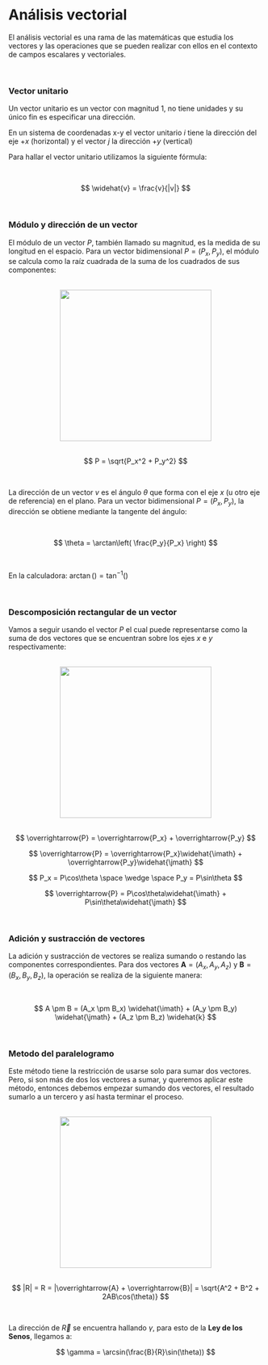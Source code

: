 # Análisis vectorial

<div style="width: 100%; margin: .5rem 0;"></div>

El análisis vectorial es una rama de las matemáticas que estudia los vectores y las operaciones que se pueden realizar con ellos en el contexto de campos escalares y vectoriales.

<br />

### Vector unitario

<div style="width: 100%; margin: .5rem 0;"></div>

Un vector unitario es un vector con magnitud 1, no tiene unidades y su único fin es especificar una dirección.

En un sistema de coordenadas $\text{x-y}$ el vector unitario $i$ tiene la dirección del eje $+x$ (horizontal) y el vector $j$ la dirección $+y$ (vertical)

Para hallar el vector unitario utilizamos la siguiente fórmula:

<br />

$$
\widehat{v} = \frac{v}{|v|}
$$

<br />

### Módulo y dirección de un vector

<div style="width: 100%; margin: .5rem 0;"></div>

El módulo de un vector $P$, también llamado su magnitud, es la medida de su longitud en el espacio. Para un vector bidimensional $P = (P_x, P_y)$, el módulo se calcula como la raíz cuadrada de la suma de los cuadrados de sus componentes:

<br />

<div style="width: 100%; display: flex; justify-content: center;">
  <img src="/images/av1.png" width=300 height=300 style="" />
</div>

<br />

$$
P = \sqrt{P_x^2 + P_y^2}
$$

<br />

La dirección de un vector $v$ es el ángulo $\theta$ que forma con el eje $x$ (u otro eje de referencia) en el plano. Para un vector bidimensional $P = (P_x, P_y)$, la dirección se obtiene mediante la tangente del ángulo:

<br />

$$
\theta = \arctan\left( \frac{P_y}{P_x} \right)
$$

<br />

En la calculadora: $\arctan\left( \right) = \tan^{-1}( )$

<br />

### Descomposición rectangular de un vector

<div style="width: 100%; margin: .5rem 0;"></div>

Vamos a seguir usando el vector $P$ el cual puede representarse como la suma de dos vectores que se encuentran sobre los ejes $x$ e $y$ respectivamente:

<br />

<div style="width: 100%; display: flex; justify-content: center;">
  <img src="/images/av2.png" width=300 height=300 style="" />
</div>

<br />

$$
\overrightarrow{P} = \overrightarrow{P_x} + \overrightarrow{P_y}
$$

$$
\overrightarrow{P} = \overrightarrow{P_x}\widehat{\imath} + \overrightarrow{P_y}\widehat{\jmath}
$$

$$
P_x = P\cos\theta \space \wedge \space P_y = P\sin\theta
$$

$$
\overrightarrow{P} = P\cos\theta\widehat{\imath} + P\sin\theta\widehat{\jmath}
$$

<br />

### Adición y sustracción de vectores

<div style="width: 100%; margin: .5rem 0;"></div>

La adición y sustracción de vectores se realiza sumando o restando las componentes correspondientes. Para dos vectores $\mathbf{A} = (A_x, A_y, A_z)$ y $\mathbf{B} = (B_x, B_y, B_z)$, la operación se realiza de la siguiente manera:

<br />

$$
A \pm B = (A_x \pm B_x) \widehat{\imath} + (A_y \pm B_y) \widehat{\jmath} + (A_z \pm B_z) \widehat{k}
$$

<br />

### Metodo del paralelogramo

<div style="width: 100%; margin: .5rem 0;"></div>

Este método tiene la restricción de usarse solo para sumar dos vectores. Pero, si son más de dos los vectores a sumar, y queremos aplicar este método, entonces debemos empezar sumando dos vectores, el resultado sumarlo a un tercero y así hasta terminar el proceso.

<br />

<div style="width: 100%; display: flex; justify-content: center;">
  <img src="/images/av3.png" width=300 style="" />
</div>

<br />

$$
|R| = R = |\overrightarrow{A} + \overrightarrow{B}| = \sqrt{A^2 + B^2 + 2AB\cos(\theta)}
$$

<br />

La dirección de $\overrightarrow{R}$ se encuentra hallando $\gamma$, para esto de la **Ley de los Senos**, llegamos a:

$$
\gamma = \arcsin(\frac{B}{R}\sin(\theta))
$$

<br />
